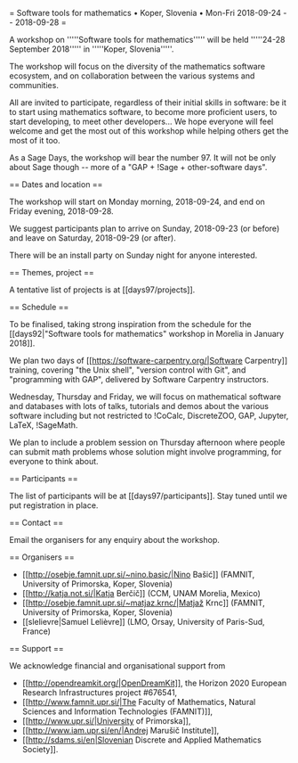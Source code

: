 = Software tools for mathematics • Koper, Slovenia • Mon-Fri 2018-09-24 -- 2018-09-28 =

A workshop on '''''Software tools for mathematics''''' will be held
'''''24-28 September 2018''''' in '''''Koper, Slovenia'''''.

The workshop will focus on the diversity of the mathematics software ecosystem,
and on collaboration between the various systems and communities.

All are invited to participate, regardless of their initial skills in software:
be it to start using mathematics software, to become more proficient users, to
start developing, to meet other developers... We hope everyone will feel welcome
and get the most out of this workshop while helping others get the most of it too.

As a Sage Days, the workshop will bear the number 97. It will not be
only about Sage though -- more of a "GAP + !Sage + other-software days".

== Dates and location ==

The workshop will start on Monday morning, 2018-09-24, and end on Friday
evening, 2018-09-28.

We suggest participants plan to arrive on Sunday, 2018-09-23 (or before)
and leave on Saturday, 2018-09-29 (or after).

There will be an install party on Sunday night for anyone interested.

== Themes, project ==

A tentative list of projects is at [[days97/projects]].

== Schedule ==

To be finalised, taking strong inspiration from the schedule for the
[[days92|"Software tools for mathematics" workshop in Morelia in January 2018]].

We plan two days of [[https://software-carpentry.org/|Software Carpentry]] training,
covering "the Unix shell", "version control with Git", and "programming with GAP",
delivered by Software Carpentry instructors.

Wednesday, Thursday and Friday, we will focus on mathematical software and
databases with lots of talks, tutorials and demos about the various software
including but not restricted to !CoCalc, DiscreteZOO, GAP, Jupyter, LaTeX, !SageMath.

We plan to include a problem session on Thursday afternoon where people can submit
math problems whose solution might involve programming, for everyone to think about.

== Participants ==

The list of participants will be at [[days97/participants]].
Stay tuned until we put registration in place.

== Contact ==

Email the organisers for any enquiry about the workshop.

== Organisers ==

  * [[http://osebje.famnit.upr.si/~nino.basic/|Nino Bašić]] (FAMNIT, University of Primorska, Koper, Slovenia)
  * [[http://katja.not.si/|Katja Berčič]] (CCM, UNAM Morelia, Mexico)
  * [[http://osebje.famnit.upr.si/~matjaz.krnc/|Matjaž Krnc]] (FAMNIT, University of Primorska, Koper, Slovenia)
  * [[slelievre|Samuel Lelièvre]] (LMO, Orsay, University of Paris-Sud, France)

== Support ==

We acknowledge financial and organisational support from

  * [[http://opendreamkit.org/|OpenDreamKit]], the Horizon 2020 European Research Infrastructures project #676541,
  * [[http://www.famnit.upr.si/|The Faculty of Mathematics, Natural Sciences and Information Technologies (FAMNIT)]],
  * [[http://www.upr.si/|University of Primorska]],
  * [[http://www.iam.upr.si/en/|Andrej Marušič Institute]],
  * [[http://sdams.si/en|Slovenian Discrete and Applied Mathematics Society]].
